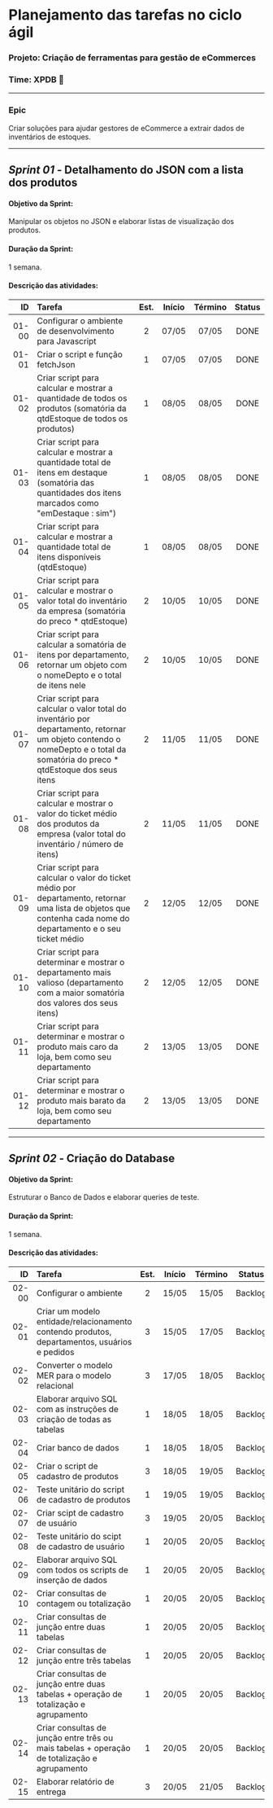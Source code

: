 # **Planejamento das tarefas no ciclo ágil**

### **Projeto:** Criação de ferramentas para gestão de eCommerces

### **Time:** XPDB 🌟

---

### **Epic**

Criar soluções para ajudar gestores de eCommerce a extrair dados de inventários de estoques.

---

## **_Sprint 01 -_** Detalhamento do JSON com a lista dos produtos

#### **Objetivo da Sprint:**

Manipular os objetos no JSON e elaborar listas de visualização dos produtos.

#### **Duração da Sprint:**

1 semana.

#### **Descrição das atividades:**

|    ID | Tarefa                                                                                                                                                                        | Est. | Início | Término | Status |
| ----: | :---------------------------------------------------------------------------------------------------------------------------------------------------------------------------- | :--: | :----: | :-----: | :----: |
| 01-00 | Configurar o ambiente de desenvolvimento para Javascript                                                                                                                      |  2   | 07/05  |  07/05  |  DONE  |
| 01-01 | Criar o script e função fetchJson                                                                                                                                             |  1   | 07/05  |  07/05  |  DONE  |
| 01-02 | Criar script para calcular e mostrar a quantidade de todos os produtos (somatória da qtdEstoque de todos os produtos)                                                         |  1   | 08/05  |  08/05  |  DONE  |
| 01-03 | Criar script para calcular e mostrar a quantidade total de itens em destaque (somatória das quantidades dos itens marcados como "emDestaque : sim")                           |  1   | 08/05  |  08/05  |  DONE  |
| 01-04 | Criar script para calcular e mostrar a quantidade total de itens disponíveis (qtdEstoque)                                                                                     |  1   | 08/05  |  08/05  |  DONE  |
| 01-05 | Criar script para calcular e mostrar o valor total do inventário da empresa (somatória do preco \* qtdEstoque)                                                                |  2   | 10/05  |  10/05  |  DONE  |
| 01-06 | Criar script para calcular a somatória de itens por departamento, retornar um objeto com o nomeDepto e o total de itens nele                                                  |  2   | 10/05  |  10/05  |  DONE  |
| 01-07 | Criar script para calcular o valor total do inventário por departamento, retornar um objeto contendo o nomeDepto e o total da somatória do preco \* qtdEstoque dos seus itens |  2   | 11/05  |  11/05  |  DONE  |
| 01-08 | Criar script para calcular e mostrar o valor do ticket médio dos produtos da empresa (valor total do inventário / número de itens)                                            |  2   | 11/05  |  11/05  |  DONE  |
| 01-09 | Criar script para calcular o valor do ticket médio por departamento, retornar uma lista de objetos que contenha cada nome do departamento e o seu ticket médio                |  2   | 12/05  |  12/05  |  DONE  |
| 01-10 | Criar script para determinar e mostrar o departamento mais valioso (departamento com a maior somatória dos valores dos seus itens)                                            |  2   | 12/05  |  12/05  |  DONE  |
| 01-11 | Criar script para determinar e mostrar o produto mais caro da loja, bem como seu departamento                                                                                 |  2   | 13/05  |  13/05  |  DONE  |
| 01-12 | Criar script para determinar e mostrar o produto mais barato da loja, bem como seu departamento                                                                               |  2   | 13/05  |  13/05  |  DONE  |

---

## **_Sprint 02 -_** Criação do Database

#### **Objetivo da Sprint:**

Estruturar o Banco de Dados e elaborar queries de teste.

#### **Duração da Sprint:**

1 semana.

#### **Descrição das atividades:**

|    ID | Tarefa                                                                                       | Est. | Início | Término | Status  |
| ----: | :------------------------------------------------------------------------------------------- | :--: | :----: | :-----: | :-----: |
| 02-00 | Configurar o ambiente                                                                        |  2   | 15/05  |  15/05  | Backlog |
| 02-01 | Criar um modelo entidade/relacionamento contendo produtos, departamentos, usuários e pedidos |  3   | 15/05  |  17/05  | Backlog |
| 02-02 | Converter o modelo MER para o modelo relacional                                              |  3   | 17/05  |  18/05  | Backlog |
| 02-03 | Elaborar arquivo SQL com as instruções de criação de todas as tabelas                        |  1   | 18/05  |  18/05  | Backlog |
| 02-04 | Criar banco de dados                                                                         |  1   | 18/05  |  18/05  | Backlog |
| 02-05 | Criar o script de cadastro de produtos                                                       |  3   | 18/05  |  19/05  | Backlog |
| 02-06 | Teste unitário do script de cadastro de produtos                                             |  1   | 19/05  |  19/05  | Backlog |
| 02-07 | Criar scipt de cadastro de usuário                                                           |  3   | 19/05  |  20/05  | Backlog |
| 02-08 | Teste unitário do scipt de cadastro de usuário                                               |  1   | 20/05  |  20/05  | Backlog |
| 02-09 | Elaborar arquivo SQL com todos os scripts de inserção de dados                               |  1   | 20/05  |  20/05  | Backlog |
| 02-10 | Criar consultas de contagem ou totalização                                                   |  1   | 20/05  |  20/05  | Backlog |
| 02-11 | Criar consultas de junção entre duas tabelas                                                 |  1   | 20/05  |  20/05  | Backlog |
| 02-12 | Criar consultas de junção entre três tabelas                                                 |  1   | 20/05  |  20/05  | Backlog |
| 02-13 | Criar consultas de junção entre duas tabelas + operação de totalização e agrupamento         |  1   | 20/05  |  20/05  | Backlog |
| 02-14 | Criar consultas de junção entre três ou mais tabelas + operação de totalização e agrupamento |  1   | 20/05  |  20/05  | Backlog |
| 02-15 | Elaborar relatório de entrega                                                                |  3   | 20/05  |  21/05  | Backlog |
